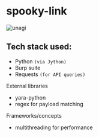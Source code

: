 # spooky-link

![unagi](https://github.com/user-attachments/assets/38b6e42e-961e-46c2-9cfa-b63c7ec94a5c)

## **Tech stack used:**
* Python `(via Jython)`
* Burp suite
* Requests `(for API queries)`

 External libraries
 * yara-python
 * regex for payload matching

Frameworks/concepts
* multithreading for performance





